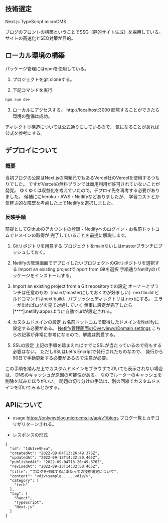 ## 技術選定

Next.js
TypeScript
microCMS

ブログのフロントの構築ということでSSG（静的サイト生成）を採用している。
サイトの高速化とSEO対策が目的。


## ローカル環境の構築

パッケージ管理にはnpmを使用している。

1. プロジェクトをgit cloneする。

2. 下記コマンドを実行

```bash
npm run dev
```

3. ローカルにアクセスする。
http://localhost:3000
閲覧することができたら環境の整備は成功。

ディレクトリ構造については公式通りにしているので、
気になることがあれば公式を参考にする。


## デプロイについて
### 概要
当初ブログの公開はNext.jsの開発元でもあるVercel社のVercelを使用するつもりでした。
ですがVercelの無料プランでは商用利用が許可されていないことが発覚。
ゆくゆくは収益化を考えていたので。デプロイ先を再考する必要がありました。
候補ににheroku・AWS・Netlifyなどありましたが、
学習コストとか気軽さ的な障壁を考慮した上でNetlifyを選択しました。

### 反映手順

前提としてGithubのアカウントの登録・Netlifyへのログイン・お名前ドットコムでドメインの取得が
完了していることを前提に解説します。

1. Gitリポジトリを用意する
プロジェクトをmainないしはmasterブランチにプッシュしておく。

2. Netlifyの管理画面でデプロイしたいプロジェクトのGitリポジトリを選択する
Import an existing projectでinport from Gitを選択
手順通りNetlifyのパッケージをインストールする。

3. Import an existing project from a Git repositoryでの設定
オーナーとブランチは任意のもの（mainかmasterにしておくのが好ましい）next build
ビルドコマンドはnext build、パブリッシュディレクトリは.nextにする。
エラーが出ればログを見て対処していく
無事に設定が完了したら[****].netlify.appのように自動でurlが設定される。

4. カスタムドメインの設定
お名前ドットコムで取得したドメインをNetlifyに設定する必要がある。
[Netlify管理画面のOverviewのDomain settings](https://ralacode.com/blog/post/add-onamae-domain-to-netlify/)
こちらの記事が非常に参考になるので、解説は割愛する。

5. SSLの設定
上記の手順を踏まえればすでにSSLが当たっているので何もする必要はない。
ただしSSLはLet's Encriptで発行されたものなので、
発行から90日で手動更新する必要があるので注意が必要。

この手順を踏んだ上でカスタムドメインをブラウザで叩いても表示されない場合は、
DNSのキャッシュが原因の可能性がある。
なのでルーターのキャッシュを削除を試みたほうがいい。
問題の切り分けの手法は、別の回線でカスタムドメインを叩いてみるとかする。

## APIについて

- usage
https://onlymyblog.microcms.io/api/v1/blogs
ブログ一覧とカテゴリがリターンされる。

- レスポンスの形式

```
{
  "id": "14k1re9hxu",
  "createdAt": "2022-09-04T13:26:49.376Z",
  "updatedAt": "2022-09-13T14:32:50.465Z",
  "publishedAt": "2022-09-04T13:26:49.376Z",
  "revisedAt": "2022-09-13T14:32:50.465Z",
  "title": "ブログを作成するにあたっての技術選定について",
  "content": "<div>sample......<div/>",
  "category": [
    "tech"
  ],
  "tag": [
    "Raect",
    "TypeScript",
    "Next.js"
  ]
}
```